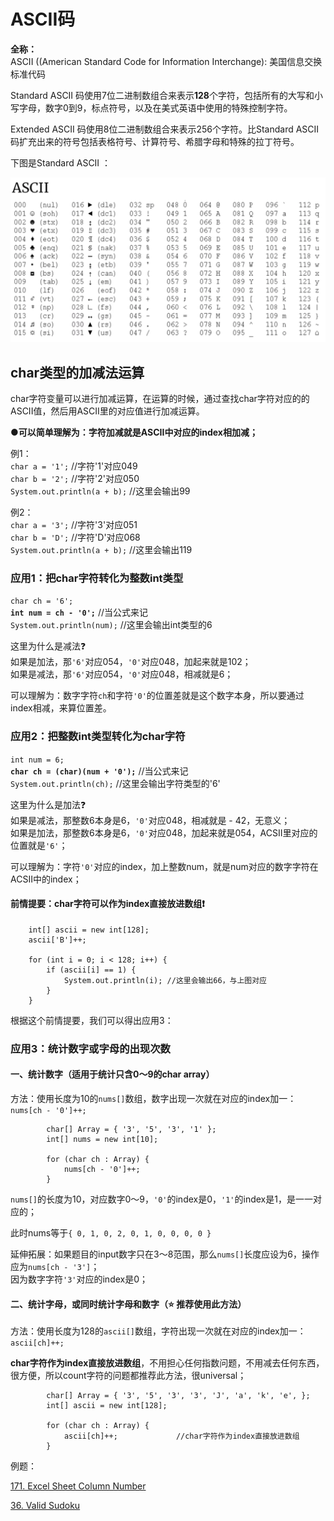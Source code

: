 # ASCII码

**全称：**  
ASCII \(\(American Standard Code for Information Interchange\): 美国信息交换标准代码

Standard ASCII 码使用7位二进制数组合来表示**128**个字符，包括所有的大写和小写字母，数字0到9，标点符号，以及在美式英语中使用的特殊控制字符。

Extended ASCII 码使用8位二进制数组合来表示256个字符。比Standard ASCII 码扩充出来的符号包括表格符号、计算符号、希腊字母和特殊的拉丁符号。

下图是Standard ASCII ：

![](../.gitbook/assets/screen-shot-2021-07-08-at-9.40.47-pm.png)

## char类型的加减法运算 

char字符变量可以进行加减运算，在运算的时候，通过查找char字符对应的的ASCII值，然后用ASCII里的对应值进行加减运算。

●**可以简单理解为：字符加减就是ASCII中对应的index相加减；**

例1：  
`char a = '1';`                           //字符'1'对应049  
`char b = '2';`                           //字符'2'对应050  
`System.out.println(a + b);` //这里会输出99

例2：  
`char a = '3';`                           //字符'3'对应051  
`char b = 'D';`                           //字符'D'对应068  
`System.out.println(a + b);` //这里会输出119



### 应用1：把char字符转化为整数int类型

`char ch = '6';`   
**`int num = ch - '0';`**            //当公式来记  
`System.out.println(num);` //这里会输出int类型的6

这里为什么是减法❓  
如果是加法，那`'6'`对应054，`'0'`对应048，加起来就是102；  
如果是减法，那`'6'`对应054，`'0'`对应048，相减就是6；

可以理解为：数字字符`ch`和字符`'0'`的位置差就是这个数字本身，所以要通过index相减，来算位置差。



### 应用2：把整数int类型转化为char字符

`int num = 6;`  
**`char ch = (char)(num + '0');`**   //当公式来记  
`System.out.println(ch);`             //这里会输出字符类型的'6'

这里为什么是加法❓  
如果是减法，那整数6本身是6，`'0'`对应048，相减就是 - 42，无意义；  
如果是加法，那整数6本身是6，`'0'`对应048，加起来就是054，ACSII里对应的位置就是`'6'`；

可以理解为：字符`'0'`对应的index，加上整数num，就是num对应的数字字符在ACSII中的index；  




#### 前情提要：char字符可以作为index直接放进数组❗️

```text
    int[] ascii = new int[128];
    ascii['B']++;

    for (int i = 0; i < 128; i++) {
        if (ascii[i] == 1) {
            System.out.println(i); //这里会输出66，与上图对应
        }
    }
```

根据这个前情提要，我们可以得出应用3：



### 应用3：统计数字或字母的出现次数

#### 一、统计数字（适用于统计只含0～9的char array）

方法：使用长度为10的`nums[]`数组，数字出现一次就在对应的index加一：`nums[ch - '0']++;`

```text
		char[] Array = { '3', '5', '3', '1' };
		int[] nums = new int[10];

		for (char ch : Array) {
			nums[ch - '0']++;
		}
```

`nums[]`的长度为10，对应数字0～9，`'0'`的index是0，`'1'`的index是1，是一一对应的；

此时nums等于`{ 0, 1, 0, 2, 0, 1, 0, 0, 0, 0 }`

延伸拓展：如果题目的input数字只在3～8范围，那么`nums[]`长度应设为6，操作应为`nums[ch - '3']`；  
因为数字字符`'3'`对应的index是0；



#### 二、统计字母，或同时统计字母和数字（⭐️  推荐使用此方法）

方法：使用长度为128的`ascii[]`数组，字符出现一次就在对应的index加一：`ascii[ch]++;`

**char字符作为index直接放进数组**，不用担心任何指数问题，不用减去任何东西，很方便，所以count字符的问题都推荐此方法，很universal；

```text
		char[] Array = { '3', '5', '3', '3', 'J', 'a', 'k', 'e', };
		int[] ascii = new int[128];

		for (char ch : Array) {
			ascii[ch]++;             //char字符作为index直接放进数组
		}
```







例题：

[171. Excel Sheet Column Number](https://bhnigw.gitbook.io/leetcode/leetcode-171.-excel-sheet-column-number)

[36. Valid Sudoku](https://bhnigw.gitbook.io/leetcode/leetcode-36.-valid-sudoku)



